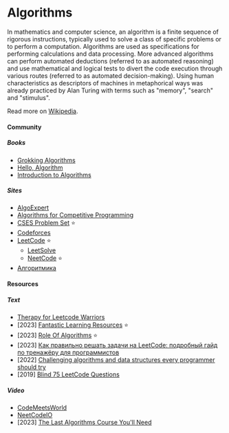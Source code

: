 # Algorithms

In mathematics and computer science, an algorithm is a finite sequence of rigorous instructions, typically used to solve a class of specific problems or to perform a computation. Algorithms are used as specifications for performing calculations and data processing. More advanced algorithms can perform automated deductions (referred to as automated reasoning) and use mathematical and logical tests to divert the code execution through various routes (referred to as automated decision-making). Using human characteristics as descriptors of machines in metaphorical ways was already practiced by Alan Turing with terms such as "memory", "search" and "stimulus".

Read more on [Wikipedia](https://en.wikipedia.org/wiki/Algorithm).

#### Community

##### Books
- [Grokking Algorithms](https://www.manning.com/books/grokking-algorithms)
- [Hello, Algorithm](https://www.hello-algo.com)
- [Introduction to Algorithms](https://bookbrainz.org/work/8f75a73e-71bb-4f55-adbe-c3370b138249)

##### Sites
- [AlgoExpert](https://www.algoexpert.io)
- [Algorithms for Competitive Programming](https://cp-algorithms.com)
- [CSES Problem Set](https://cses.fi/problemset) ⭐
- [Codeforces](https://codeforces.com)
- [LeetCode](https://leetcode.com) ⭐
    - [LeetSolve](https://www.leetsolve.com)
    - [NeetCode](https://neetcode.io) ⭐
- [Алгоритмика](https://ru.algorithmica.org)

#### Resources

##### Text
- [Therapy for Leetcode Warriors](https://leetcodetherapy.com)
- [2023] [Fantastic Learning Resources](https://matklad.github.io/2023/08/06/fantastic-learning-resources.html) ⭐
- [2023] [Role Of Algorithms](https://matklad.github.io/2023/08/13/role-of-algorithms.html) ⭐
- [2023] [Как правильно решать задачи на LeetCode: подробный гайд по тренажёру для программистов](https://skillbox.ru/media/code/kak-pravilno-reshat-zadachi-na-leetcode-podrobnyy-gayd-po-trenazhyeru-dlya-programmistov)
- [2022] [Challenging algorithms and data structures every programmer should try](https://austinhenley.com/blog/challengingalgorithms.html)
- [2019] [Blind 75 LeetCode Questions](https://leetcode.com/discuss/general-discussion/460599/blind-75-leetcode-questions)

##### Video
- [CodeMeetsWorld](https://www.youtube.com/@CodeMeetsWorld)
- [NeetCodeIO](https://www.youtube.com/@NeetCodeIO)
- [2023] [The Last Algorithms Course You'll Need](https://frontendmasters.com/courses/algorithms)
